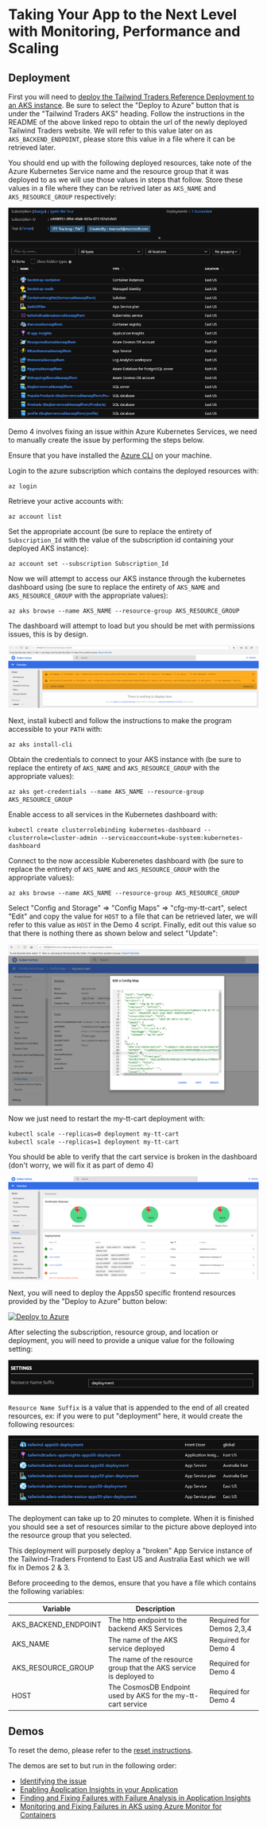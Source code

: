 # Taking Your App to the Next Level with Monitoring, Performance and Scaling

## Deployment

First you will need to [deploy the Tailwind Traders Reference Deployment to an AKS instance](https://github.com/neilpeterson/tailwind-reference-deployment#tailwind-traders-aks).  Be sure to select the "Deploy to Azure" button that is under the "Tailwind Traders AKS" heading.  Follow the instructions in the README of the above linked repo to obtain the url of the newly deployed Tailwind Traders website.  We will refer to this value later on as `AKS_BACKEND_ENDPOINT`, please store this value in a file where it can be retrieved later.

You should end up with the following deployed resources, take note of the Azure Kubernetes Service name and the resource group that it was deployed to as we will use those values in steps that follow.  Store these values in a file where they can be retrived later as `AKS_NAME` and `AKS_RESOURCE_GROUP` respectively:

![](./assets/backend.png)

Demo 4 involves fixing an issue within Azure Kubernetes Services, we need to manually create the issue by performing the steps below.

Ensure that you have installed the [Azure CLI](https://docs.microsoft.com/en-us/cli/azure/install-azure-cli?view=azure-cli-latest) on your machine.

Login to the azure subscription which contains the deployed resources with:

```
az login
```

Retrieve your active accounts with:
```
az account list
```

Set the appropriate account (be sure to replace the entirety of `Subscription_Id` with the value of the subscription id containing your deployed AKS instance):
```
az account set --subscription Subscription_Id
```

Now we will attempt to access our AKS instance through the kubernetes dashboard using (be sure to replace the entirety of `AKS_NAME` and `AKS_RESOURCE_GROUP` with the appropriate values):

```
az aks browse --name AKS_NAME --resource-group AKS_RESOURCE_GROUP
```

The dashboard will attempt to load but you should be met with permissions issues, this is by design.

![](./assets/k8spermissions.png)

Next, install kubectl and follow the instructions to make the program accessible to your `PATH` with:

```
az aks install-cli
```

Obtain the credentials to connect to your AKS instance with (be sure to replace the entirety of `AKS_NAME` and `AKS_RESOURCE_GROUP` with the appropriate values):

```
az aks get-credentials --name AKS_NAME --resource-group AKS_RESOURCE_GROUP
```

Enable access to all services in the Kubernetes dashboard with:

```
kubectl create clusterrolebinding kubernetes-dashboard --clusterrole=cluster-admin --serviceaccount=kube-system:kubernetes-dashboard
```

Connect to the now accessible Kuberenetes dashboard with (be sure to replace the entirety of `AKS_NAME` and `AKS_RESOURCE_GROUP` with the appropriate values):

```
az aks browse --name AKS_NAME --resource-group AKS_RESOURCE_GROUP
```

Select "Config and Storage" => "Config Maps" => "cfg-my-tt-cart", select "Edit" and copy the value for `HOST` to a file that can be retrieved later, we will refer to this value as `HOST` in the Demo 4 script. Finally, edit out this value so that there is nothing there as shown below and select "Update":

![](./assets/breakcart.png)

Now we just need to restart the my-tt-cart deployment with:
```
kubectl scale --replicas=0 deployment my-tt-cart
kubectl scale --replicas=1 deployment my-tt-cart
```

You should be able to verify that the cart service is broken in the dashboard (don't worry, we will fix it as part of demo 4)

![](./assets/cartbroken.png)

Next, you will need to deploy the Apps50 specific frontend resources provided by the "Deploy to Azure" button below:

[![Deploy to Azure](https://azuredeploy.net/deploybutton.svg)](https://portal.azure.com/#create/Microsoft.Template/uri/https%3A%2F%2Fraw.githubusercontent.com%2Fmicrosoft%2Fignite-learning-paths-training%2Fmaster%2Fapps%2Fapps50%2Fdeploy%2Fdeployment.json)

After selecting the subscription, resource group, and location or deployment, you will need to provide a unique value for the following setting:

![](./assets/settings.png)

`Resource Name Suffix` is a value that is appended to the end of all created resources, ex: if you were to put "deployment" here, it would create the following resources:

![](./assets/resources.png)

The deployment can take up to 20 minutes to complete.  When it is finished you should see a set of resources similar to the picture above deployed into the resource group that you selected.

This deployment will purposely deploy a "broken" App Service instance of the Tailwind-Traders Frontend to East US and Australia East which we will fix in Demos 2 & 3.  

Before proceeding to the demos, ensure that you have a file which contains the following variables:

| Variable      | Description |           |
| -------------- | ------------| --------- |
| AKS_BACKEND_ENDPOINT      | The http endpoint to the backend AKS Services  | Required for Demos 2,3,4 |
| AKS_NAME   | The name of the AKS service deployed | Required for Demo 4 |
| AKS_RESOURCE_GROUP   | The name of the resource group that the AKS service is deployed to | Required for Demo 4|
| HOST   | The CosmosDB Endpoint used by AKS for the my-tt-cart service | Required for Demo 4 |


## Demos

To reset the demo, please refer to the [reset instructions](./demo-scripts/demo-reset.md).

The demos are set to but run in the following order:

* [Identifying the issue](./demo-scripts/demo1.md)
* [Enabling Application Insights in your Application](./demo-scripts/demo2.md)
* [Finding and Fixing Failures with Failure Analysis in Application Insights](./demo-scripts/demo3.md)
* [Monitoring and Fixing Failures in AKS using Azure Monitor for Containers](./demo-scripts/demo4.md)
 